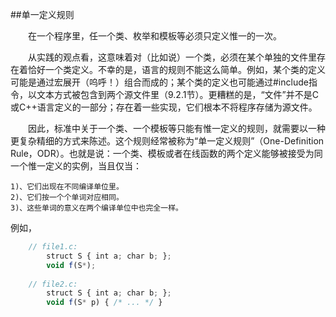 ##单一定义规则

&emsp;&emsp;在一个程序里，任一个类、枚举和模板等必须只定义惟一的一次。

&emsp;&emsp;从实践的观点看，这意味着对（比如说）一个类，必须在某个单独的文件里存在着恰好一个类定义。不幸的是，语言的规则不能这么简单。例如，某个类的定义可能是通过宏展开（呜呼！）组合而成的；某个类的定义也可能通过#include指令，以文本方式被包含到两个源文件里（9.2.1节）。更糟糕的是，“文件”并不是C或C++语言定义的一部分；存在着一些实现，它们根本不将程序存储为源文件。

&emsp;&emsp;因此，标准中关于一个类、一个模板等只能有惟一定义的规则，就需要以一种更复杂精细的方式来陈述。这个规则经常被称为“单一定义规则”（One-Definition Rule，ODR）。也就是说：一个类、模板或者在线函数的两个定义能够被接受为同一个惟一定义的实例，当且仅当：

    1)、它们出现在不同编译单位里。
    2)、它们按一个个单词对应相同。
    3)、这些单词的意义在两个编译单位中也完全一样。

例如，

```javascript
    // file1.c:
        struct S { int a; char b; };
        void f(S*);
        
    // file2.c:
        struct S { int a; char b; };
        void f(S* p) { /* ... */ }
```